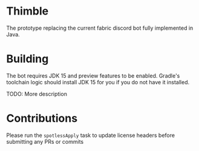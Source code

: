 # Thimble

The prototype replacing the current fabric discord bot fully implemented in Java.

# Building

The bot requires JDK 15 and preview features to be enabled.
Gradle's toolchain logic should install JDK 15 for you if you do not have it installed.

TODO: More description

# Contributions

Please run the `spotlessApply` task to update license headers before submitting any PRs or commits